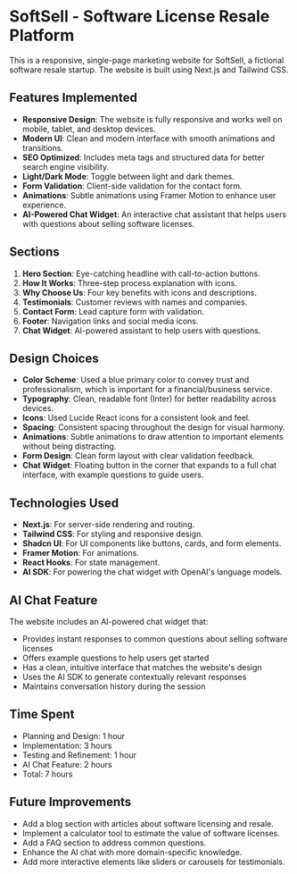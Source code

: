 # SoftSell - Software License Resale Platform

This is a responsive, single-page marketing website for SoftSell, a fictional software resale startup. The website is built using Next.js and Tailwind CSS.

## Features Implemented

- **Responsive Design**: The website is fully responsive and works well on mobile, tablet, and desktop devices.
- **Modern UI**: Clean and modern interface with smooth animations and transitions.
- **SEO Optimized**: Includes meta tags and structured data for better search engine visibility.
- **Light/Dark Mode**: Toggle between light and dark themes.
- **Form Validation**: Client-side validation for the contact form.
- **Animations**: Subtle animations using Framer Motion to enhance user experience.
- **AI-Powered Chat Widget**: An interactive chat assistant that helps users with questions about selling software licenses.

## Sections

1. **Hero Section**: Eye-catching headline with call-to-action buttons.
2. **How It Works**: Three-step process explanation with icons.
3. **Why Choose Us**: Four key benefits with icons and descriptions.
4. **Testimonials**: Customer reviews with names and companies.
5. **Contact Form**: Lead capture form with validation.
6. **Footer**: Navigation links and social media icons.
7. **Chat Widget**: AI-powered assistant to help users with questions.

## Design Choices

- **Color Scheme**: Used a blue primary color to convey trust and professionalism, which is important for a financial/business service.
- **Typography**: Clean, readable font (Inter) for better readability across devices.
- **Icons**: Used Lucide React icons for a consistent look and feel.
- **Spacing**: Consistent spacing throughout the design for visual harmony.
- **Animations**: Subtle animations to draw attention to important elements without being distracting.
- **Form Design**: Clean form layout with clear validation feedback.
- **Chat Widget**: Floating button in the corner that expands to a full chat interface, with example questions to guide users.

## Technologies Used

- **Next.js**: For server-side rendering and routing.
- **Tailwind CSS**: For styling and responsive design.
- **Shadcn UI**: For UI components like buttons, cards, and form elements.
- **Framer Motion**: For animations.
- **React Hooks**: For state management.
- **AI SDK**: For powering the chat widget with OpenAI's language models.

## AI Chat Feature

The website includes an AI-powered chat widget that:
- Provides instant responses to common questions about selling software licenses
- Offers example questions to help users get started
- Has a clean, intuitive interface that matches the website's design
- Uses the AI SDK to generate contextually relevant responses
- Maintains conversation history during the session

## Time Spent

- Planning and Design: 1 hour
- Implementation: 3 hours
- Testing and Refinement: 1 hour
- AI Chat Feature: 2 hours
- Total: 7 hours

## Future Improvements

- Add a blog section with articles about software licensing and resale.
- Implement a calculator tool to estimate the value of software licenses.
- Add a FAQ section to address common questions.
- Enhance the AI chat with more domain-specific knowledge.
- Add more interactive elements like sliders or carousels for testimonials.
